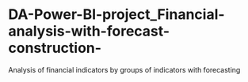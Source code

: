 # DA-Power-BI-project_Financial-analysis-with-forecast-construction-
Analysis of financial indicators by groups of indicators with forecasting 
